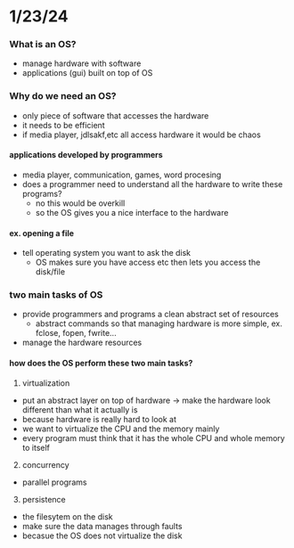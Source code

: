 # 1/23/24
### What is an OS?
- manage hardware with software
- applications (gui) built on top of OS
### Why do we need an OS?
- only piece of software that accesses the hardware
- it needs to be efficient
- if media player, jdlsakf,etc all access hardware it would be chaos

#### applications developed by programmers
- media player, communication, games, word procesing
- does a programmer need to understand all the hardware to write these programs?
    - no this would be overkill
    - so the OS gives you a nice interface to the hardware

#### ex. opening a file
- tell operating system you want to ask the disk
    - OS makes sure you have access etc then lets you access the disk/file

### two main tasks of OS
- provide programmers and programs a clean abstract set of resources
    - abstract commands so that managing hardware is more simple, ex. fclose, fopen, fwrite...
- manage the hardware resources

#### how does the OS perform these two main tasks?
1. virtualization
- put an abstract layer on top of hardware -> make the hardware look different than what it actually is
- because hardware is really hard to look at
- we want to virtualize the CPU and the memory mainly
- every program must think that it has the whole CPU and whole memory to itself
2. concurrency
- parallel programs
3. persistence
- the filesytem on the disk
- make sure the data manages through faults
- becasue the OS does not virtualize the disk